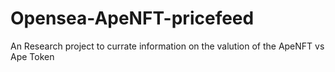 # Opensea-ApeNFT-pricefeed
An Research project to currate information on the valution of the ApeNFT vs Ape Token
